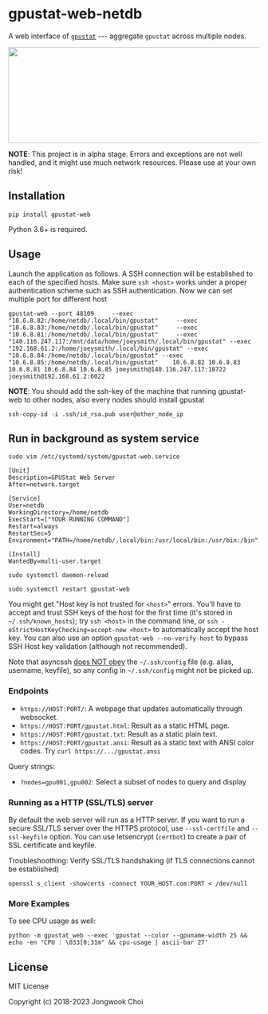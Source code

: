 gpustat-web-netdb
===========

A web interface of [`gpustat`][gpustat] ---
aggregate `gpustat` across multiple nodes.

<p align="center">
  <img src="https://github.com/wookayin/gpustat-web/raw/master/screenshot.png" width="800" height="192" />
</p>

**NOTE**: This project is in alpha stage. Errors and exceptions are not well handled, and it might use much network resources. Please use at your own risk!


Installation
-----

```
pip install gpustat-web
```

Python 3.6+ is required.

Usage
-----

Launch the application as follows. A SSH connection will be established to each of the specified hosts.
Make sure `ssh <host>` works under a proper authentication scheme such as SSH authentication.
Now we can set multiple port for different host
```
gpustat-web --port 48109     --exec "10.6.8.82:/home/netdb/.local/bin/gpustat"     --exec "10.6.8.83:/home/netdb/.local/bin/gpustat"     --exec "10.6.8.81:/home/netdb/.local/bin/gpustat"     --exec "140.116.247.117:/mnt/data/home/joeysmith/.local/bin/gpustat" --exec "192.168.61.2:/home/joeysmith/.local/bin/gpustat" --exec "10.6.8.84:/home/netdb/.local/bin/gpustat" --exec "10.6.8.85:/home/netdb/.local/bin/gpustat"    10.6.8.82 10.6.8.83 10.6.8.81 10.6.8.84 10.6.8.85 joeysmith@140.116.247.117:18722 joeysmith@192.168.61.2:6022
```

**NOTE**: You should add the ssh-key of the machine that running gpustat-web to other nodes, also every nodes should install gpustat
```
ssh-copy-id -i .ssh/id_rsa.pub user@other_node_ip
```
Run in background as system service
-----
```
sudo vim /etc/systemd/system/gpustat-web.service
```
```
[Unit]
Description=GPUStat Web Server
After=network.target

[Service]
User=netdb
WorkingDirectory=/home/netdb
ExecStart=["YOUR RUNNING COMMAND"]
Restart=always
RestartSec=5
Environment="PATH=/home/netdb/.local/bin:/usr/local/bin:/usr/bin:/bin"

[Install]
WantedBy=multi-user.target
```
```
sudo systemctl daemon-reload
```
```
sudo systemctl restart gpustat-web
```
You might get "Host key is not trusted for `<host>`" errors. You'll have to accept and trust SSH keys of the host for the first time (it's stored in `~/.ssh/known_hosts`);
try `ssh <host>` in the command line, or `ssh -oStrictHostKeyChecking=accept-new <host>` to automatically accept the host key. You can also use an option `gpustat-web --no-verify-host` to bypass SSH Host key validation (although not recommended).

Note that asyncssh [does NOT obey](https://github.com/ronf/asyncssh/issues/108) the `~/.ssh/config` file
(e.g. alias, username, keyfile), so any config in `~/.ssh/config` might not be picked up.


[gpustat]: https://github.com/wookayin/gpustat/


### Endpoints

- `https://HOST:PORT/`: A webpage that updates automatically through websocket.
- `https://HOST:PORT/gpustat.html`: Result as a static HTML page.
- `https://HOST:PORT/gpustat.txt`: Result as a static plain text.
- `https://HOST:PORT/gpustat.ansi`: Result as a static text with ANSI color codes. Try `curl https://.../gpustat.ansi`

Query strings:

- `?nodes=gpu001,gpu002`: Select a subset of nodes to query and display


### Running as a HTTP (SSL/TLS) server

By default the web server will run as a HTTP server.
If you want to run a secure SSL/TLS server over the HTTPS protocol, use `--ssl-certfile` and `--ssl-keyfile` option.
You can use letsencrypt (`certbot`) to create a pair of SSL certificate and keyfile.

Troubleshoothing: Verify SSL/TLS handshaking (if TLS connections cannot be established)
```
openssl s_client -showcerts -connect YOUR_HOST.com:PORT < /dev/null
```


### More Examples

To see CPU usage as well:

```
python -m gpustat_web --exec 'gpustat --color --gpuname-width 25 && echo -en "CPU : \033[0;31m" && cpu-usage | ascii-bar 27'
```


License
-------

MIT License

Copyright (c) 2018-2023 Jongwook Choi
